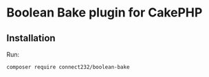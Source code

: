 # Boolean Bake plugin for CakePHP

## Installation
Run:
```
composer require connect232/boolean-bake
```
